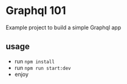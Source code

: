 # Graphql 101

Example project to build a simple Graphql app

## usage
- run `npm install`
- run `npm run start:dev`
- enjoy


